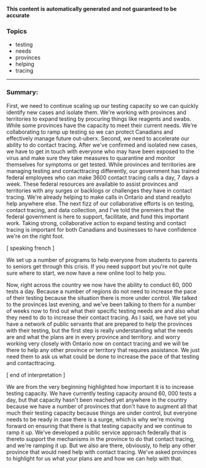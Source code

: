 **This content is automatically generated and not guaranteed to be accurate**

### Topics

- testing
- needs
- provinces
- helping
- tracing

---

### Summary:


First, we need to continue scaling up our testing capacity so we can quickly identify new cases and isolate them.
We're working with provinces and territories to expand testing by procuring things like reagents and swabs.
While some provinces have the capacity to meet their current needs.
We're collaborating to ramp up testing so we can protect Canadians and effectively manage future out-uberx.
Second, we need to accelerate our ability to do contact tracing.
After we've confirmed and isolated new cases, we have to get in touch with everyone who may have been exposed to the virus and make sure they take measures to quarantine and monitor themselves for symptoms or get tested.
While provinces and territories are managing testing and contacttracing differently, our government has trained federal employees who can make 3600 contact tracing calls a day, 7 days a week.
These federal resources are available to assist provinces and territories with any surges or backlogs or challenges they have in contact tracing.
We're already helping to make calls in Ontario and stand readyto help anywhere else.
The next fizz of our collaborative efforts is on testing, contact tracing, and data collection, and I've told the premiers that the federal government is here to support, facilitate, and fund this important work.
Taking strong, collaborative action to expand testing and contact tracing is important for both Canadians and businesses to have confidence we're on the right foot.


[ speaking french ]



We set up a number of programs to help everyone from students to parents to seniors get through this crisis.
If you need support but you're not quite sure where to start, we now have a new online tool to help you.



Now, right across the country we now have the ability to conduct 60, 000 tests a day.
Because a number of regions do not need to increase the pace of their testing because the situation there is more under control.
We talked to the provinces last evening, and we've been talking to them for a number of weeks now to find out what their specific testing needs are and also what they need to do to increase their contact tracing.
As I said, we have set you have a network of public servants that are prepared to help the provinces with their testing, but the first step is really understanding what the needs are and what the plans are in every province and territory.
and worry working very closely with Ontario now on contact tracing and we will be there to help any other province or territory that requires assistance.
We just need them to ask us what could be done to increase the pace of that testing and contacttracing.


[ end of interpretation ]



We are from the very beginning highlighted how important it is to increase testing capacity.
We have currently testing capacity around 60, 000 tests a day, but that capacity hasn't been reached yet anywhere in the country because we have a number of provinces that don't have to augment all that much their testing capacity because things are under control, but everyone needs to be ready in case there is a surge, which is why we're moving forward on ensuring that there is that testing capacity and we continue to ramp it up.
We've developed a public service approach federally that is thereto support the mechanisms in the province to do that contact tracing, and we're ramping it up. But we also are there, obviously, to help any other province that would need help with contact tracing.
We've asked provinces to highlight for us what your plans are and how we can help with that.